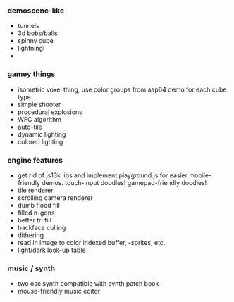 


### demoscene-like

- tunnels
- 3d bobs/balls
- spinny cube
- lightning!
-

### gamey things

- isometric voxel thing, use color groups from aap64 demo for each cube type
- simple shooter
- procedural explosions
- WFC algorithm
- auto-tile
- dynamic lighting
- colored lighting


### engine features

- get rid of js13k libs and implement playground.js for easier mobile-friendly demos. touch-input doodles! gamepad-friendly doodles!
- tile renderer
- scrolling camera renderer
- dumb flood fill
- filled n-gons
- better tri fill
- backface culling
- dithering
- read in image to color indexed buffer, -sprites, etc.
- light/dark look-up table

### music / synth

- two osc synth compatible with synth patch book
- mouse-friendly music editor
